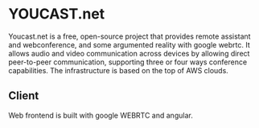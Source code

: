 # YOUCAST.net
Youcast.net is a free, open-source project that provides remote assistant and webconference, and some argumented reality with google webrtc. It allows audio and video communication across devices by allowing direct peer-to-peer communication, supporting three or four ways conference capabilities. The infrastructure is based on the top of AWS clouds. 
## Client
Web frontend is built with google WEBRTC and angular.

